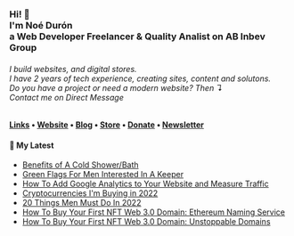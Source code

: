 <!-- Hi there! Feel free to make this your own but don't use my data. Attributions are welcomed --> 
<h3>Hi! 👋<br>I'm Noé Durón<br>a Web Developer Freelancer & Quality Analist on AB Inbev Group</h3>
<h6>I build websites, and digital stores.<br>I have 2 years of tech experience, creating sites, content and solutons.<br>Do you have a project or need a modern website? Then ↴<br>Contact me on Direct Message</h6>

<h4> <a href="https://stephenajulu.com/links">Links</a> • <a href="https://stephenajulu.com">Website</a> • <a href="https://stephenajulu.com/blog">Blog</a> • <a href="https://stephenajulu.com/store">Store</a> • <a href="https://www.paypal.com/donate/?hosted_button_id=SLNMRAJ59LRC8">Donate</a> • <a href="https://stephenajulu.substack.com">Newsletter</a></h4>

<h4>📕 My Latest</h4>

<!-- BLOG-POST-LIST:START -->
- [Benefits of A Cold Shower/Bath](https://stephenajulu.com/blog/benefits-of-a-cold-shower-bath/)
- [Green Flags For Men Interested In A Keeper](https://stephenajulu.com/blog/female-green-flags-for-men-interested-in-a-keeper/)
- [How To Add Google Analytics to Your Website and Measure Traffic](https://stephenajulu.com/blog/how-to-add-google-analytics-to-your-website-and-measure-traffic/)
- [Cryptocurrencies I&#39;m Buying in 2022](https://stephenajulu.com/blog/cryptocurrencies-i-m-buying-2022/)
- [20 Things Men Must Do In 2022](https://stephenajulu.com/blog/20-things-men-must-do-in-2022/)
- [How To Buy Your First NFT Web 3.0 Domain: Ethereum Naming Service](https://stephenajulu.com/blog/the-second-way-to-buy-your-first-nft-web-3.0-domain-ethereum-naming-service/)
- [How To Buy Your First NFT Web 3.0 Domain: Unstoppable Domains](https://stephenajulu.com/blog/how-to-buy-your-first-nft-web-3.0-domain/)
<!-- BLOG-POST-LIST:END -->
